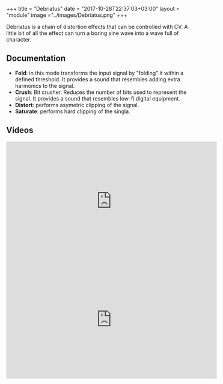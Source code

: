 +++
title = "Debriatus"
date = "2017-10-28T22:37:03+03:00"
layout = "module"
image ="../images/Debriatus.png"
+++

Debriatus is a chain of distortion effects that can be controlled with CV. A little bit of all the effect can turn a boring sine wave into a wave full of character.

## Documentation

- **Fold**: in this mode transforms the input signal by "folding" it within a defined threshold. It provides a sound that resembles adding extra harmonics to the signal.
- **Crush**: Bit crusher. Reduces the number of bits used to represent the signal. It provides a sound that resembles low-fi digital equipment.
- **Distort**: performs asymetric clipping of the signal.
- **Saturate**: performs hard clipping of the singla.

## Videos

<iframe width="560" height="315" src="https://www.youtube.com/embed/7g9bThblv70" frameborder="0" allowfullscreen></iframe>

<iframe width="560" height="315" src="https://www.youtube.com/embed/tpdsrrSGmGM" frameborder="0" allow="autoplay; encrypted-media" allowfullscreen></iframe>
